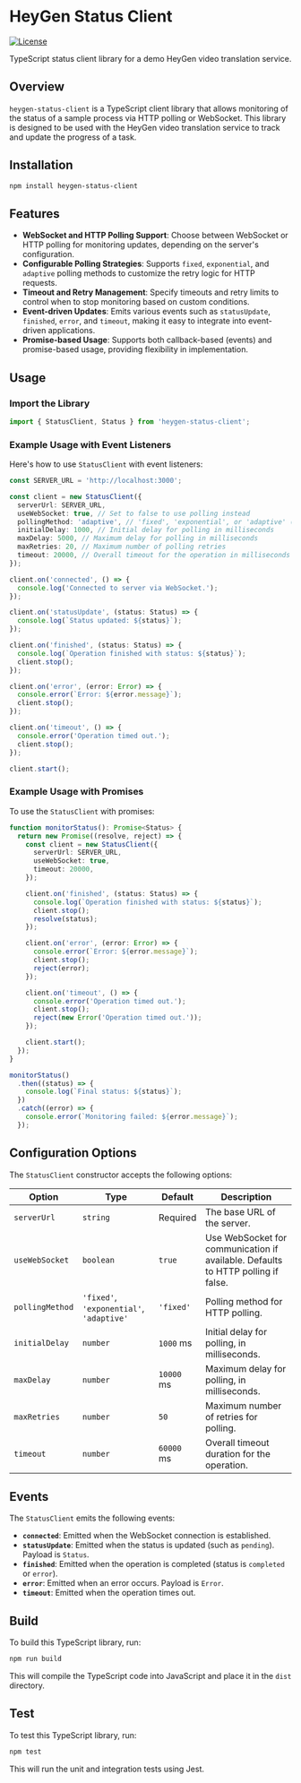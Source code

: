 
# HeyGen Status Client

[![License](https://img.shields.io/badge/license-Apache%202-blue)](https://www.apache.org/licenses/LICENSE-2.0)

TypeScript status client library for a demo HeyGen video translation service.

## Overview

`heygen-status-client` is a TypeScript client library that allows monitoring of the status of a sample process via HTTP polling or WebSocket. This library is designed to be used with the HeyGen video translation service to track and update the progress of a task.

## Installation

```bash
npm install heygen-status-client
```

## Features

- **WebSocket and HTTP Polling Support**: Choose between WebSocket or HTTP polling for monitoring updates, depending on the server's configuration.
- **Configurable Polling Strategies**: Supports `fixed`, `exponential`, and `adaptive` polling methods to customize the retry logic for HTTP requests.
- **Timeout and Retry Management**: Specify timeouts and retry limits to control when to stop monitoring based on custom conditions.
- **Event-driven Updates**: Emits various events such as `statusUpdate`, `finished`, `error`, and `timeout`, making it easy to integrate into event-driven applications.
- **Promise-based Usage**: Supports both callback-based (events) and promise-based usage, providing flexibility in implementation.

## Usage

### Import the Library

```typescript
import { StatusClient, Status } from 'heygen-status-client';
```

### Example Usage with Event Listeners

Here's how to use `StatusClient` with event listeners:

```typescript
const SERVER_URL = 'http://localhost:3000';

const client = new StatusClient({
  serverUrl: SERVER_URL,
  useWebSocket: true, // Set to false to use polling instead
  pollingMethod: 'adaptive', // 'fixed', 'exponential', or 'adaptive' (used if useWebSocket is false)
  initialDelay: 1000, // Initial delay for polling in milliseconds
  maxDelay: 5000, // Maximum delay for polling in milliseconds
  maxRetries: 20, // Maximum number of polling retries
  timeout: 20000, // Overall timeout for the operation in milliseconds
});

client.on('connected', () => {
  console.log('Connected to server via WebSocket.');
});

client.on('statusUpdate', (status: Status) => {
  console.log(`Status updated: ${status}`);
});

client.on('finished', (status: Status) => {
  console.log(`Operation finished with status: ${status}`);
  client.stop();
});

client.on('error', (error: Error) => {
  console.error(`Error: ${error.message}`);
  client.stop();
});

client.on('timeout', () => {
  console.error('Operation timed out.');
  client.stop();
});

client.start();
```

### Example Usage with Promises

To use the `StatusClient` with promises:

```typescript
function monitorStatus(): Promise<Status> {
  return new Promise((resolve, reject) => {
    const client = new StatusClient({
      serverUrl: SERVER_URL,
      useWebSocket: true,
      timeout: 20000,
    });

    client.on('finished', (status: Status) => {
      console.log(`Operation finished with status: ${status}`);
      client.stop();
      resolve(status);
    });

    client.on('error', (error: Error) => {
      console.error(`Error: ${error.message}`);
      client.stop();
      reject(error);
    });

    client.on('timeout', () => {
      console.error('Operation timed out.');
      client.stop();
      reject(new Error('Operation timed out.'));
    });

    client.start();
  });
}

monitorStatus()
  .then((status) => {
    console.log(`Final status: ${status}`);
  })
  .catch((error) => {
    console.error(`Monitoring failed: ${error.message}`);
  });
```

## Configuration Options

The `StatusClient` constructor accepts the following options:

| Option          | Type     | Default | Description |
|-----------------|----------|---------|-------------|
| `serverUrl`     | `string` | Required | The base URL of the server. |
| `useWebSocket`  | `boolean` | `true` | Use WebSocket for communication if available. Defaults to HTTP polling if false. |
| `pollingMethod` | `'fixed'`, `'exponential'`, `'adaptive'` | `'fixed'` | Polling method for HTTP polling. |
| `initialDelay`  | `number` | `1000` ms | Initial delay for polling, in milliseconds. |
| `maxDelay`      | `number` | `10000` ms | Maximum delay for polling, in milliseconds. |
| `maxRetries`    | `number` | `50` | Maximum number of retries for polling. |
| `timeout`       | `number` | `60000` ms | Overall timeout duration for the operation. |

## Events

The `StatusClient` emits the following events:

- **`connected`**: Emitted when the WebSocket connection is established.
- **`statusUpdate`**: Emitted when the status is updated (such as `pending`). Payload is `Status`.
- **`finished`**: Emitted when the operation is completed (status is `completed` or `error`).
- **`error`**: Emitted when an error occurs. Payload is `Error`.
- **`timeout`**: Emitted when the operation times out.

## Build

To build this TypeScript library, run:

```bash
npm run build
```

This will compile the TypeScript code into JavaScript and place it in the `dist` directory.

## Test

To test this TypeScript library, run:

```bash
npm test
```

This will run the unit and integration tests using Jest.